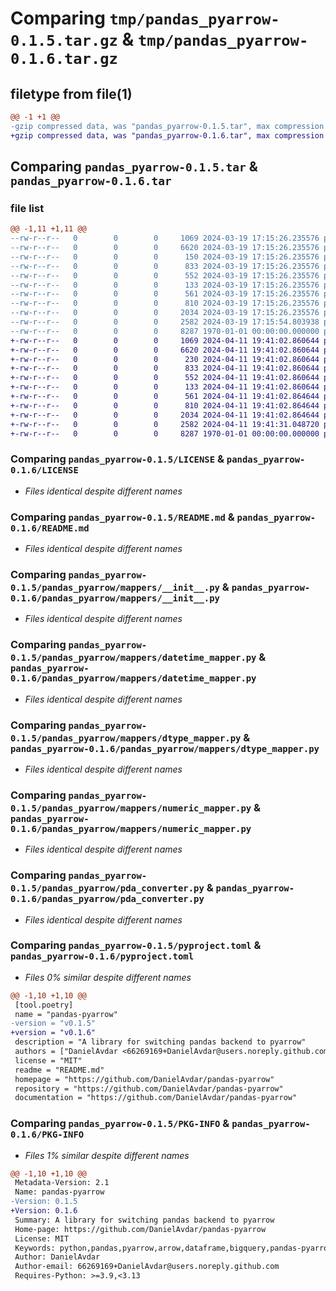 # Comparing `tmp/pandas_pyarrow-0.1.5.tar.gz` & `tmp/pandas_pyarrow-0.1.6.tar.gz`

## filetype from file(1)

```diff
@@ -1 +1 @@
-gzip compressed data, was "pandas_pyarrow-0.1.5.tar", max compression
+gzip compressed data, was "pandas_pyarrow-0.1.6.tar", max compression
```

## Comparing `pandas_pyarrow-0.1.5.tar` & `pandas_pyarrow-0.1.6.tar`

### file list

```diff
@@ -1,11 +1,11 @@
--rw-r--r--   0        0        0     1069 2024-03-19 17:15:26.235576 pandas_pyarrow-0.1.5/LICENSE
--rw-r--r--   0        0        0     6620 2024-03-19 17:15:26.235576 pandas_pyarrow-0.1.5/README.md
--rw-r--r--   0        0        0      150 2024-03-19 17:15:26.235576 pandas_pyarrow-0.1.5/pandas_pyarrow/__init__.py
--rw-r--r--   0        0        0      833 2024-03-19 17:15:26.235576 pandas_pyarrow-0.1.5/pandas_pyarrow/mappers/__init__.py
--rw-r--r--   0        0        0      552 2024-03-19 17:15:26.235576 pandas_pyarrow-0.1.5/pandas_pyarrow/mappers/datetime_mapper.py
--rw-r--r--   0        0        0      133 2024-03-19 17:15:26.235576 pandas_pyarrow-0.1.5/pandas_pyarrow/mappers/db_types.py
--rw-r--r--   0        0        0      561 2024-03-19 17:15:26.235576 pandas_pyarrow-0.1.5/pandas_pyarrow/mappers/dtype_mapper.py
--rw-r--r--   0        0        0      810 2024-03-19 17:15:26.235576 pandas_pyarrow-0.1.5/pandas_pyarrow/mappers/numeric_mapper.py
--rw-r--r--   0        0        0     2034 2024-03-19 17:15:26.235576 pandas_pyarrow-0.1.5/pandas_pyarrow/pda_converter.py
--rw-r--r--   0        0        0     2582 2024-03-19 17:15:54.803938 pandas_pyarrow-0.1.5/pyproject.toml
--rw-r--r--   0        0        0     8287 1970-01-01 00:00:00.000000 pandas_pyarrow-0.1.5/PKG-INFO
+-rw-r--r--   0        0        0     1069 2024-04-11 19:41:02.860644 pandas_pyarrow-0.1.6/LICENSE
+-rw-r--r--   0        0        0     6620 2024-04-11 19:41:02.860644 pandas_pyarrow-0.1.6/README.md
+-rw-r--r--   0        0        0      230 2024-04-11 19:41:02.860644 pandas_pyarrow-0.1.6/pandas_pyarrow/__init__.py
+-rw-r--r--   0        0        0      833 2024-04-11 19:41:02.860644 pandas_pyarrow-0.1.6/pandas_pyarrow/mappers/__init__.py
+-rw-r--r--   0        0        0      552 2024-04-11 19:41:02.860644 pandas_pyarrow-0.1.6/pandas_pyarrow/mappers/datetime_mapper.py
+-rw-r--r--   0        0        0      133 2024-04-11 19:41:02.860644 pandas_pyarrow-0.1.6/pandas_pyarrow/mappers/db_types.py
+-rw-r--r--   0        0        0      561 2024-04-11 19:41:02.864644 pandas_pyarrow-0.1.6/pandas_pyarrow/mappers/dtype_mapper.py
+-rw-r--r--   0        0        0      810 2024-04-11 19:41:02.864644 pandas_pyarrow-0.1.6/pandas_pyarrow/mappers/numeric_mapper.py
+-rw-r--r--   0        0        0     2034 2024-04-11 19:41:02.864644 pandas_pyarrow-0.1.6/pandas_pyarrow/pda_converter.py
+-rw-r--r--   0        0        0     2582 2024-04-11 19:41:31.048720 pandas_pyarrow-0.1.6/pyproject.toml
+-rw-r--r--   0        0        0     8287 1970-01-01 00:00:00.000000 pandas_pyarrow-0.1.6/PKG-INFO
```

### Comparing `pandas_pyarrow-0.1.5/LICENSE` & `pandas_pyarrow-0.1.6/LICENSE`

 * *Files identical despite different names*

### Comparing `pandas_pyarrow-0.1.5/README.md` & `pandas_pyarrow-0.1.6/README.md`

 * *Files identical despite different names*

### Comparing `pandas_pyarrow-0.1.5/pandas_pyarrow/mappers/__init__.py` & `pandas_pyarrow-0.1.6/pandas_pyarrow/mappers/__init__.py`

 * *Files identical despite different names*

### Comparing `pandas_pyarrow-0.1.5/pandas_pyarrow/mappers/datetime_mapper.py` & `pandas_pyarrow-0.1.6/pandas_pyarrow/mappers/datetime_mapper.py`

 * *Files identical despite different names*

### Comparing `pandas_pyarrow-0.1.5/pandas_pyarrow/mappers/dtype_mapper.py` & `pandas_pyarrow-0.1.6/pandas_pyarrow/mappers/dtype_mapper.py`

 * *Files identical despite different names*

### Comparing `pandas_pyarrow-0.1.5/pandas_pyarrow/mappers/numeric_mapper.py` & `pandas_pyarrow-0.1.6/pandas_pyarrow/mappers/numeric_mapper.py`

 * *Files identical despite different names*

### Comparing `pandas_pyarrow-0.1.5/pandas_pyarrow/pda_converter.py` & `pandas_pyarrow-0.1.6/pandas_pyarrow/pda_converter.py`

 * *Files identical despite different names*

### Comparing `pandas_pyarrow-0.1.5/pyproject.toml` & `pandas_pyarrow-0.1.6/pyproject.toml`

 * *Files 0% similar despite different names*

```diff
@@ -1,10 +1,10 @@
 [tool.poetry]
 name = "pandas-pyarrow"
-version = "v0.1.5"
+version = "v0.1.6"
 description = "A library for switching pandas backend to pyarrow"
 authors = ["DanielAvdar <66269169+DanielAvdar@users.noreply.github.com>"]
 license = "MIT"
 readme = "README.md"
 homepage = "https://github.com/DanielAvdar/pandas-pyarrow"
 repository = "https://github.com/DanielAvdar/pandas-pyarrow"
 documentation = "https://github.com/DanielAvdar/pandas-pyarrow"
```

### Comparing `pandas_pyarrow-0.1.5/PKG-INFO` & `pandas_pyarrow-0.1.6/PKG-INFO`

 * *Files 1% similar despite different names*

```diff
@@ -1,10 +1,10 @@
 Metadata-Version: 2.1
 Name: pandas-pyarrow
-Version: 0.1.5
+Version: 0.1.6
 Summary: A library for switching pandas backend to pyarrow
 Home-page: https://github.com/DanielAvdar/pandas-pyarrow
 License: MIT
 Keywords: python,pandas,pyarrow,arrow,dataframe,bigquery,pandas-pyarrow,pandas-arrow
 Author: DanielAvdar
 Author-email: 66269169+DanielAvdar@users.noreply.github.com
 Requires-Python: >=3.9,<3.13
```

